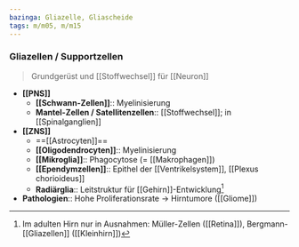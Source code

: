 ```yaml
---
bazinga: Gliazelle, Gliascheide
tags: m/m05, m/m15
---
```

### Gliazellen / Supportzellen
> Grundgerüst und [[Stoffwechsel]] für [[Neuron]]
- **[[PNS]]**
	- **[[Schwann-Zellen]]**:: Myelinisierung
	- **Mantel-Zellen / Satellitenzellen**:: [[Stoffwechsel]]; in [[Spinalganglien]]
- **[[ZNS]]**
	- ==[[Astrocyten]]==
	- **[[Oligodendrocyten]]**:: Myelinisierung
	- **[[Mikroglia]]**:: Phagocytose (= [[Makrophagen]])
	- **[[Ependymzellen]]**:: Epithel der [[Ventrikelsystem]], [[Plexus chorioideus]]
	- **Radiärglia**:: Leitstruktur für [[Gehirn]]-Entwicklung[^2]
- **Pathologien**:: Hohe Proliferationsrate → Hirntumore ([[Gliome]])

[^2]: Im adulten Hirn nur in Ausnahmen: Müller-Zellen ([[Retina]]), Bergmann-[[Gliazellen]] ([[Kleinhirn]])